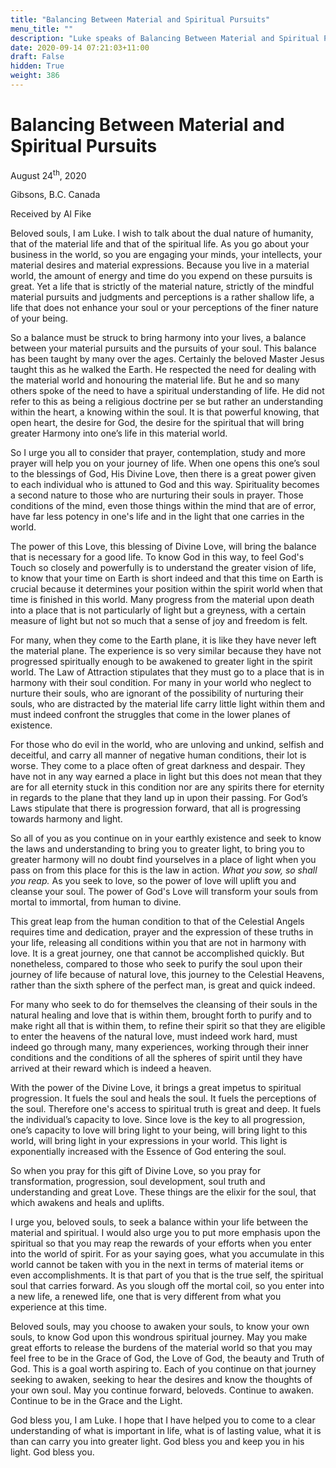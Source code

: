 ```yaml
---
title: "Balancing Between Material and Spiritual Pursuits"
menu_title: ""
description: "Luke speaks of Balancing Between Material and Spiritual Pursuits"
date: 2020-09-14 07:21:03+11:00
draft: False
hidden: True
weight: 386
---
```

# Balancing Between Material and Spiritual Pursuits 

August 24<sup>th</sup>, 2020

Gibsons, B.C. Canada

Received by Al Fike



Beloved souls, I am Luke. I wish to talk about the dual nature of humanity, that of the material life and that of the spiritual life. As you go about your business in the world, so you are engaging your minds, your intellects, your material desires and material expressions. Because you live in a material world, the amount of energy and time do you expend on these pursuits is great. Yet a life that is strictly of the material nature, strictly of the mindful material pursuits and judgments and perceptions is a rather shallow life, a life that does not enhance your soul or your perceptions of the finer nature of your being.

So a balance must be struck to bring harmony into your lives, a balance between your material pursuits and the pursuits of your soul. This balance has been taught by many over the ages. Certainly the beloved Master Jesus taught this as he walked the Earth. He respected the need for dealing with the material world and honouring the material life. But he and so many others spoke of the need to have a spiritual understanding of life. He did not refer to this as being a religious doctrine per se but rather an understanding within the heart, a knowing within the soul. It is that powerful knowing, that open heart, the desire for God, the desire for the spiritual that will bring greater Harmony into one’s life in this material world. 

So I urge you all to consider that prayer, contemplation, study and more prayer will help you on your journey of life. When one opens this one’s soul to the blessings of God, His Divine Love, then there is a great power given to each individual who is attuned to God and this way. Spirituality becomes a second nature to those who are nurturing their souls in prayer. Those conditions of the mind, even those things within the mind that are of error, have far less potency in one's life and in the light that one carries in the world. 

The power of this Love, this blessing of Divine Love, will bring the balance that is necessary for a good life. To know God in this way, to feel God's Touch so closely and powerfully is to understand the greater vision of life, to know that your time on Earth is short indeed and that this time on Earth is crucial because it determines your position within the spirit world when that time is finished in this world. Many progress from the material upon death into a place that is not particularly of light but a greyness, with a certain measure of light but not so much that a sense of joy and freedom is felt.

For many, when they come to the Earth plane, it is like they have never left the material plane. The experience is so very similar because they have not progressed spiritually enough to be awakened to greater light in the spirit world. The Law of Attraction stipulates that they must go to a place that is in harmony with their soul condition. For many in your world who neglect to nurture their souls, who are ignorant of the possibility of nurturing their souls, who are distracted by the material life carry little light within them and must indeed confront the struggles that come in the lower planes of existence.

For those who do evil in the world, who are unloving and unkind, selfish and deceitful, and carry all manner of negative human conditions, their lot is worse. They come to a place often of great darkness and despair. They have not in any way earned a place in light but this does not mean that they are for all eternity stuck in this condition nor are any spirits there for eternity in regards to the plane that they land up in upon their passing. For God’s Laws stipulate that there is progression forward, that all is progressing towards harmony and light.

So all of you as you continue on in your earthly existence and seek to know the laws and understanding to bring you to greater light, to bring you to greater harmony will no doubt find yourselves in a place of light when you pass on from this place for this is the law in action. *What you sow, so shall you reap.* As you seek to love, so the power of love will uplift you and cleanse your soul. The power of God's Love will transform your souls from mortal to immortal, from human to divine.

This great leap from the human condition to that of the Celestial Angels requires time and dedication, prayer and the expression of these truths in your life, releasing all conditions within you that are not in harmony with love. It is a great journey, one that cannot be accomplished quickly. But nonetheless, compared to those who seek to purify the soul upon their journey of life because of natural love, this journey to the Celestial Heavens, rather than the sixth sphere of the perfect man, is great and quick indeed. 

For many who seek to do for themselves the cleansing of their souls in the natural healing and love that is within them, brought forth to purify and to make right all that is within them, to refine their spirit so that they are eligible to enter the heavens of the natural love, must indeed work hard, must indeed go through many, many experiences,  working through their inner conditions and the conditions of all the spheres of spirit until they have arrived at their reward which is indeed a heaven.

With the power of the Divine Love, it brings a great impetus to spiritual progression. It fuels the soul and heals the soul. It fuels the perceptions of the soul. Therefore one's access to spiritual truth is great and deep. It fuels the individual’s capacity to love. Since love is the key to all progression, one’s capacity to love will bring light to your being, will bring light to this world, will bring light in your expressions in your world. This light is exponentially increased with the Essence of God entering the soul.

So when you pray for this gift of Divine Love, so you pray for transformation, progression, soul development, soul truth and understanding and great Love. These things are the elixir for the soul, that which awakens and heals and uplifts. 

I urge you, beloved souls, to seek a balance within your life between the material and spiritual. I would also urge you to put more emphasis upon the spiritual so that you may reap the rewards of your efforts when you enter into the world of spirit. For as your saying goes, what you accumulate in this world cannot be taken with you in the next in terms of material items or even accomplishments. It is that part of you that is the true self, the spiritual soul that carries forward. As you slough off the mortal coil, so you enter into a new life, a renewed life, one that is very different from what you experience at this time.

Beloved souls, may you choose to awaken your souls, to know your own souls, to know God upon this wondrous spiritual journey. May you make great efforts to release the burdens of the material world so that you may feel free to be in the Grace of God, the Love of God, the beauty and Truth of God. This is a goal worth aspiring to. Each of you continue on that journey seeking to awaken, seeking to hear the desires and know the thoughts of your own soul. May you continue forward, beloveds. Continue to awaken. Continue to be in the Grace and the Light. 

God bless you, I am Luke. I hope that I have helped you to come to a clear understanding of what is important in life, what is of lasting value, what it is than can carry you into greater light. God bless you and keep you in his light. God bless you.